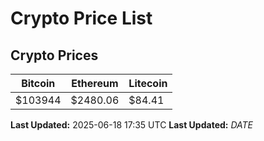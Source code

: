 # Crypto Price List

## Crypto Prices
| Bitcoin | Ethereum | Litecoin |
| ------- | -------- | -------- |
| $103944 | $2480.06 | $84.41 |
**Last Updated:** 2025-06-18 17:35 UTC
**Last Updated:** $DATE$

